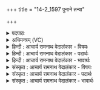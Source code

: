 +++
title = "14-2_1597 पुनाने तन्वा"

+++
<details><summary>पदपाठः</summary>

पुनाने꣡इति꣢। त꣣न्वा꣢। मि꣣थः꣢। स्वे꣡न꣢꣯। द꣡क्षे꣢꣯ण। रा꣣जथः। ऊ꣢ह्याथे꣣इ꣡ति꣢। स꣣ना꣢त्। ऋ꣣त꣢म्। १५९७।
</details>

<details><summary>अधिमन्त्रम् (VC)</summary>

- द्यावापृथिव्यौ
- वामदेवो गौतमः
- गायत्री
- षड्जः
</details>

<details><summary>हिन्दी : आचार्य रामनाथ वेदालंकार - विषयः</summary>

अगले मन्त्र में आत्मा और बुद्धि के आपस के उपकार का वर्णन है।
</details>

<details><summary>हिन्दी : आचार्य रामनाथ वेदालंकार - पदार्थः</summary>

पदार्थान्वयभाषाः -  (तन्वा) स्वरूप से (मिथः) एक-दूसरे को (पुनाने) पवित्र करते हुए तुम दोनों आत्मा और बुद्धि (स्वेन) अपने (दक्षेण) बल से (राजथः) शोभित होते हो,(सनात्) चिरकाल से (ऋतम्) सत्य को (ऊह्याथे) चरितार्थ करते हो ॥२॥
</details>

<details><summary>हिन्दी : आचार्य रामनाथ वेदालंकार - भावार्थः</summary>

भावार्थभाषाः -  आत्मा और बुद्धि आकाश और भूमि के समान एक-दूसरे के उपकारक होते हुए मनुष्य को अभ्युदय और निःश्रेयस के मार्ग पर भली-भाँति चलाते हैं ॥२॥
</details>

<details><summary>संस्कृत : आचार्य रामनाथ वेदालंकार - विषयः</summary>

अथात्मबुद्ध्योः परस्परोपकर्तृत्वमाह।
</details>

<details><summary>संस्कृत : आचार्य रामनाथ वेदालंकार - पदार्थः</summary>

पदार्थान्वयभाषाः -  (तन्वा) स्वरूपेण (मिथः) अन्योन्यम् (पुनाने) पवित्रीकुर्वाणे युवाम् आत्मबुद्धी (स्वेन) स्वकीयेन (दक्षेण) बलेन (राजथः) शोभेथे, (सनात्) चिरात् (ऋतम्) सत्यम् (ऊह्याथे) वहथः ॥२॥२
</details>

<details><summary>संस्कृत : आचार्य रामनाथ वेदालंकार - भावार्थः</summary>

भावार्थभाषाः -  आत्मा बुद्धिश्च द्यावापृथिवीवत् परस्परमुपकुर्वन्तौ मनुष्यमभ्युदयमार्गे निःश्रेयसमार्गे च सम्यग् वहतः ॥२॥
</details>